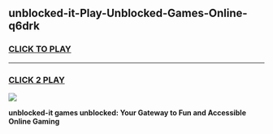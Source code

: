 
## unblocked-it-Play-Unblocked-Games-Online-q6drk
<h3>
<a href="https://premium76.site?title=unblocked-it&ref=25A">CLICK TO PLAY</a></h3>
<hr>

<h3>
<a href="https://premium76.site?title=unblocked-it&ref=25A">CLICK 2 PLAY</a>
  
</h3>

<a href="https://premium76.site?title=unblocked-it&ref=25A"><img src="https://clearcache.store/games.png"></a>


**unblocked-it games unblocked: Your Gateway to Fun and Accessible Online Gaming**
